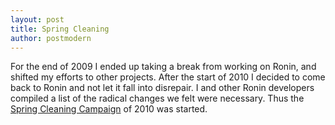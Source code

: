 ```yaml
---
layout: post
title: Spring Cleaning
author: postmodern
---
```


For the end of 2009 I ended up taking a break from working on Ronin, and
shifted my efforts to other projects. After the start of 2010 I decided to
come back to Ronin and not let it fall into disrepair. I and other
Ronin developers compiled a list of the radical changes we felt were
necessary. Thus the [Spring Cleaning Campaign](http://groups.google.com/group/ronin-ruby/browse_thread/thread/d01f1fb4460d4b22#)
of 2010 was started.

